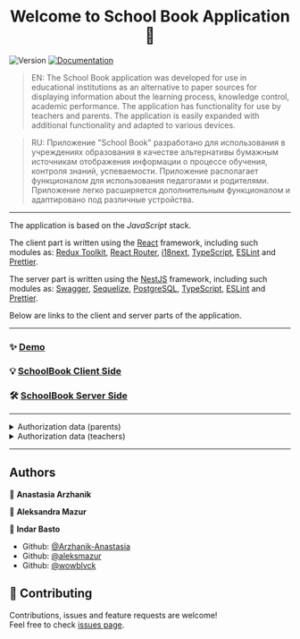 <h1 align="center">Welcome to School Book Application 👋</h1>
<p>
  <img alt="Version" src="https://img.shields.io/badge/version-1.0.0-blue.svg?cacheSeconds=2592000" />
  <a href="https://api.school-book.wowblvck.tech/" target="_blank">
    <img alt="Documentation" src="https://img.shields.io/badge/documentation-yes-brightgreen.svg" />
  </a>
</p>

> EN: The School Book application was developed for use in educational institutions as an alternative to paper sources for displaying information about the learning process, knowledge control, academic performance. The application has functionality for use by teachers and parents. The application is easily expanded with additional functionality and adapted to various devices.

> RU: Приложение "School Book" разработано для использования в учреждениях образования в качестве альтернативы бумажным источникам отображения информации о процессе обучения, контроля знаний, успеваемости. Приложение располагает функционалом для использования педагогами и родителями. Приложение легко расширяется дополнительным функционалом и адаптировано под различные устройства.

---
The application is based on the *JavaScript* stack.

The client part is written using the [React](https://reactjs.org/) framework, including such modules as: [Redux Toolkit](https://redux-toolkit.js.org/), [React Router](https://github.com/remix-run/react-router#readme), [i18next](https://www.i18next.com/), [TypeScript](https://www.typescriptlang.org/), [ESLint](https://eslint.org/) and [Prettier](https://prettier.io/).

The server part is written using the [NestJS](https://nestjs.com/) framework, including such modules as: [Swagger](https://swagger.io/), [Sequelize](https://sequelize.org), [PostgreSQL](https://www.postgresql.org/), [TypeScript](https://www.typescriptlang.org/), [ESLint](https://eslint.org/) and [ Prettier](https://prettier.io/).

Below are links to the client and server parts of the application.

---

### ✨ [Demo](https://school-book.wowblvck.tech/)

### 💡 [SchoolBook Client Side](./client/README.md)

### 🛠 [SchoolBook Server Side](./server/README.md)

---

<details>
  <summary>Authorization data (parents)</summary>

  |Username|Password|
  |---|---|
  |shelly_grant46|ponotaluse|
  |jessie.gislason|puculafani|
  |rafaelmayert80|xixekowema|
  |maria90|moqajivibo|
  |edmond.gleichner5742|senurexixa||
  |terri_wyman|biparukafo|
  |krista98|xewaderipa|
  |sheiladibbert05|vevuvuwoma|
  |johndicki51|solipayuse|
  |raychristiansen99|salabedilu|
  |jimmy.armstrong8920|loqakuwiza|
  |kathryn.grant6149|yuyawehuta|
  |katie_reichert|cugofiwuru|
  |renewolf06|jafubepeno|
  |heidi_gorczany|ficaxobepe|
  |christopher_stanton09|yivetayaya|
  |kristin_feest01|huyivekeqo|
  |percy76|quqagifere|
  |stephanie_greenholt|dopivurope|
  |judy.kuhlman|zuvucefuyi|
  |mandy_sauer|linevucoka|
  |anthony.ortiz|putupefigu|
  |bessie.goldner|rayurevayi|
  |terri.gleichner|lucepeqemi|
  |billy.hilll|dujupaxeto|
  |cecil.mohr01|patagidepi|
  |carroll_kulas|zaxobobane|
  |deanna.oberbrunner|xijaqezora|
  |alfredo15|nequxafiki|
  |elias_jacobs17|pibatowota|

</details>
<details>
  <summary>Authorization data (teachers)</summary>

  |Username|Password|
  |---|---|
  |elaine_grimes58|medeqimiki|
  |roberta_shields|dorituhefo|
  |jaime_corkery64|zobihapeyi|
  |mercedes.schultz2206|ruhupajexo|
  |van_wiegand38|yuqokihusa|
</details>

---

## Authors

👤 **Anastasia Arzhanik**

👤 **Aleksandra Mazur**

👤 **Indar Basto**

* Github: [@Arzhanik-Anastasia](https://github.com/Arzhanik-Anastasia)
* Github: [@aleksmazur](https://github.com/aleksmazur)
* Github: [@wowblvck](https://github.com/wowblvck)

## 🤝 Contributing

Contributions, issues and feature requests are welcome!<br />Feel free to check [issues page](https://github.com/aleksmazur/SchoolBook/issues). 